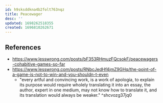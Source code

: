 ```yaml
---
id: h9sksddkna4b2folt763nqz
title: Peacewager
desc: ''
updated: 1698262518355
created: 1696810262671
---
```


## References

- https://www.lesswrong.com/posts/bF353RHmuzFQcsokF/peacewagers-cohabitive-games-so-far
- https://www.lesswrong.com/posts/RNbcJedHf4jmZ9GHq/the-point-of-a-game-is-not-to-win-and-you-shouldn-t-even
  - "every artful and convincing work, is a work of apologia, to explain its purpose would require wholely translating it into an essay, the author, expert in one medium, may not know how to translate it, and its translation would always be weaker." ^shcvozg37jq0